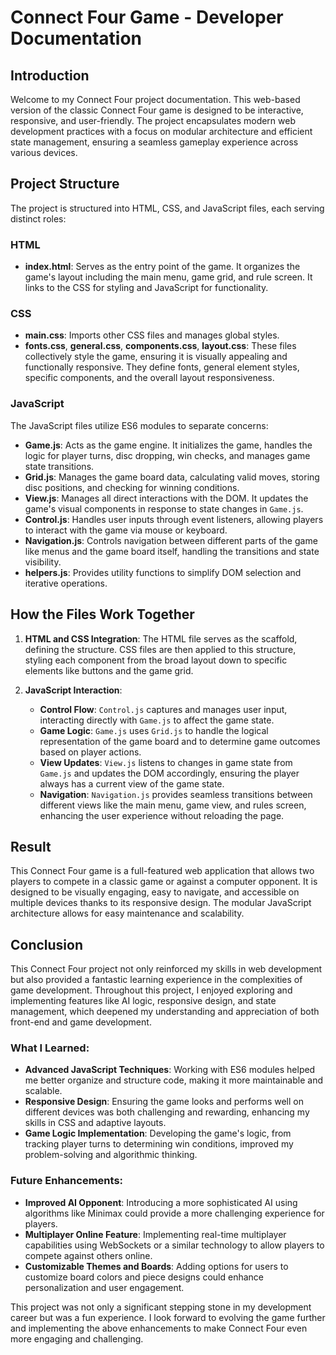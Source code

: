 # Connect Four Game - Developer Documentation

## Introduction
Welcome to my Connect Four project documentation. This web-based version of the classic Connect Four game is designed to be interactive, responsive, and user-friendly. The project encapsulates modern web development practices with a focus on modular architecture and efficient state management, ensuring a seamless gameplay experience across various devices.

## Project Structure
The project is structured into HTML, CSS, and JavaScript files, each serving distinct roles:

### HTML
- **index.html**: Serves as the entry point of the game. It organizes the game's layout including the main menu, game grid, and rule screen. It links to the CSS for styling and JavaScript for functionality.

### CSS
- **main.css**: Imports other CSS files and manages global styles.
- **fonts.css**, **general.css**, **components.css**, **layout.css**: These files collectively style the game, ensuring it is visually appealing and functionally responsive. They define fonts, general element styles, specific components, and the overall layout responsiveness.
  
### JavaScript
The JavaScript files utilize ES6 modules to separate concerns:
- **Game.js**: Acts as the game engine. It initializes the game, handles the logic for player turns, disc dropping, win checks, and manages game state transitions.
- **Grid.js**: Manages the game board data, calculating valid moves, storing disc positions, and checking for winning conditions.
- **View.js**: Manages all direct interactions with the DOM. It updates the game's visual components in response to state changes in `Game.js`.
- **Control.js**: Handles user inputs through event listeners, allowing players to interact with the game via mouse or keyboard.
- **Navigation.js**: Controls navigation between different parts of the game like menus and the game board itself, handling the transitions and state visibility.
- **helpers.js**: Provides utility functions to simplify DOM selection and iterative operations.

## How the Files Work Together
1. **HTML and CSS Integration**: The HTML file serves as the scaffold, defining the structure. CSS files are then applied to this structure, styling each component from the broad layout down to specific elements like buttons and the game grid.

2. **JavaScript Interaction**:
   - **Control Flow**: `Control.js` captures and manages user input, interacting directly with `Game.js` to affect the game state.
   - **Game Logic**: `Game.js` uses `Grid.js` to handle the logical representation of the game board and to determine game outcomes based on player actions.
   - **View Updates**: `View.js` listens to changes in game state from `Game.js` and updates the DOM accordingly, ensuring the player always has a current view of the game state.
   - **Navigation**: `Navigation.js` provides seamless transitions between different views like the main menu, game view, and rules screen, enhancing the user experience without reloading the page.

## Result
This Connect Four game is a full-featured web application that allows two players to compete in a classic game or against a computer opponent. It is designed to be visually engaging, easy to navigate, and accessible on multiple devices thanks to its responsive design. The modular JavaScript architecture allows for easy maintenance and scalability.

## Conclusion
This Connect Four project not only reinforced my skills in web development but also provided a fantastic learning experience in the complexities of game development. Throughout this project, I enjoyed exploring and implementing features like AI logic, responsive design, and state management, which deepened my understanding and appreciation of both front-end and game development.

### What I Learned:
- **Advanced JavaScript Techniques**: Working with ES6 modules helped me better organize and structure code, making it more maintainable and scalable.
- **Responsive Design**: Ensuring the game looks and performs well on different devices was both challenging and rewarding, enhancing my skills in CSS and adaptive layouts.
- **Game Logic Implementation**: Developing the game's logic, from tracking player turns to determining win conditions, improved my problem-solving and algorithmic thinking.

### Future Enhancements:
- **Improved AI Opponent**: Introducing a more sophisticated AI using algorithms like Minimax could provide a more challenging experience for players.
- **Multiplayer Online Feature**: Implementing real-time multiplayer capabilities using WebSockets or a similar technology to allow players to compete against others online.
- **Customizable Themes and Boards**: Adding options for users to customize board colors and piece designs could enhance personalization and user engagement.

This project was not only a significant stepping stone in my development career but was a fun experience. I look forward to evolving the game further and implementing the above enhancements to make Connect Four even more engaging and challenging.

